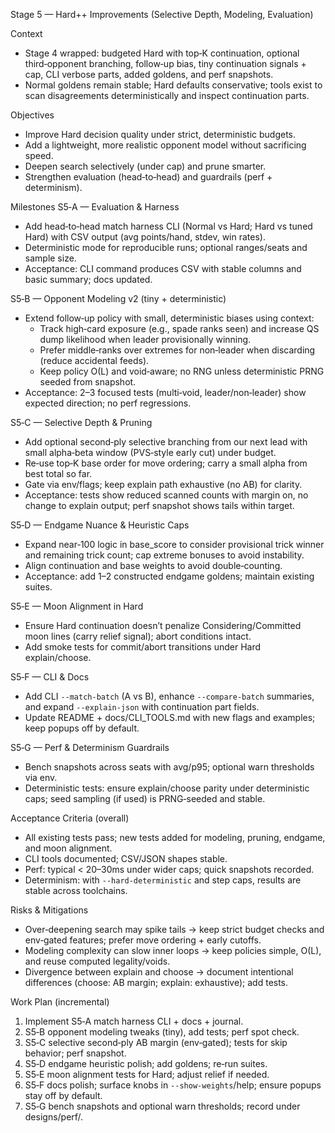 Stage 5 — Hard++ Improvements (Selective Depth, Modeling, Evaluation)

Context
- Stage 4 wrapped: budgeted Hard with top‑K continuation, optional third‑opponent branching, follow‑up bias, tiny continuation signals + cap, CLI verbose parts, added goldens, and perf snapshots.
- Normal goldens remain stable; Hard defaults conservative; tools exist to scan disagreements deterministically and inspect continuation parts.

Objectives
- Improve Hard decision quality under strict, deterministic budgets.
- Add a lightweight, more realistic opponent model without sacrificing speed.
- Deepen search selectively (under cap) and prune smarter.
- Strengthen evaluation (head‑to‑head) and guardrails (perf + determinism).

Milestones
S5‑A — Evaluation & Harness
- Add head‑to‑head match harness CLI (Normal vs Hard; Hard vs tuned Hard) with CSV output (avg points/hand, stdev, win rates).
- Deterministic mode for reproducible runs; optional ranges/seats and sample size.
- Acceptance: CLI command produces CSV with stable columns and basic summary; docs updated.

S5‑B — Opponent Modeling v2 (tiny + deterministic)
- Extend follow‑up policy with small, deterministic biases using context:
  - Track high‑card exposure (e.g., spade ranks seen) and increase QS dump likelihood when leader provisionally winning.
  - Prefer middle‑ranks over extremes for non‑leader when discarding (reduce accidental feeds).
  - Keep policy O(L) and void‑aware; no RNG unless deterministic PRNG seeded from snapshot.
- Acceptance: 2–3 focused tests (multi‑void, leader/non‑leader) show expected direction; no perf regressions.

S5‑C — Selective Depth & Pruning
- Add optional second‑ply selective branching from our next lead with small alpha‑beta window (PVS‑style early cut) under budget.
- Re‑use top‑K base order for move ordering; carry a small alpha from best total so far.
- Gate via env/flags; keep explain path exhaustive (no AB) for clarity.
- Acceptance: tests show reduced scanned counts with margin on, no change to explain output; perf snapshot shows tails within target.

S5‑D — Endgame Nuance & Heuristic Caps
- Expand near‑100 logic in base_score to consider provisional trick winner and remaining trick count; cap extreme bonuses to avoid instability.
- Align continuation and base weights to avoid double‑counting.
- Acceptance: add 1–2 constructed endgame goldens; maintain existing suites.

S5‑E — Moon Alignment in Hard
- Ensure Hard continuation doesn’t penalize Considering/Committed moon lines (carry relief signal); abort conditions intact.
- Add smoke tests for commit/abort transitions under Hard explain/choose.

S5‑F — CLI & Docs
- Add CLI `--match-batch` (A vs B), enhance `--compare-batch` summaries, and expand `--explain-json` with continuation part fields.
- Update README + docs/CLI_TOOLS.md with new flags and examples; keep popups off by default.

S5‑G — Perf & Determinism Guardrails
- Bench snapshots across seats with avg/p95; optional warn thresholds via env.
- Deterministic tests: ensure explain/choose parity under deterministic caps; seed sampling (if used) is PRNG‑seeded and stable.

Acceptance Criteria (overall)
- All existing tests pass; new tests added for modeling, pruning, endgame, and moon alignment.
- CLI tools documented; CSV/JSON shapes stable.
- Perf: typical < 20–30ms under wider caps; quick snapshots recorded.
- Determinism: with `--hard-deterministic` and step caps, results are stable across toolchains.

Risks & Mitigations
- Over‑deepening search may spike tails → keep strict budget checks and env‑gated features; prefer move ordering + early cutoffs.
- Modeling complexity can slow inner loops → keep policies simple, O(L), and reuse computed legality/voids.
- Divergence between explain and choose → document intentional differences (choose: AB margin; explain: exhaustive); add tests.

Work Plan (incremental)
1) Implement S5‑A match harness CLI + docs + journal.
2) S5‑B opponent modeling tweaks (tiny), add tests; perf spot check.
3) S5‑C selective second‑ply AB margin (env‑gated); tests for skip behavior; perf snapshot.
4) S5‑D endgame heuristic polish; add goldens; re‑run suites.
5) S5‑E moon alignment tests for Hard; adjust relief if needed.
6) S5‑F docs polish; surface knobs in `--show-weights`/help; ensure popups stay off by default.
7) S5‑G bench snapshots and optional warn thresholds; record under designs/perf/.


